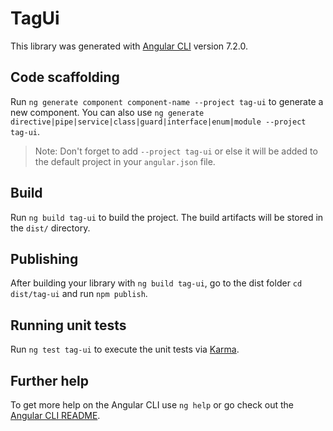 # TagUi

This library was generated with [Angular CLI](https://github.com/angular/angular-cli) version 7.2.0.

## Code scaffolding

Run `ng generate component component-name --project tag-ui` to generate a new component. You can also use `ng generate directive|pipe|service|class|guard|interface|enum|module --project tag-ui`.

> Note: Don't forget to add `--project tag-ui` or else it will be added to the default project in your `angular.json` file.

## Build

Run `ng build tag-ui` to build the project. The build artifacts will be stored in the `dist/` directory.

## Publishing

After building your library with `ng build tag-ui`, go to the dist folder `cd dist/tag-ui` and run `npm publish`.

## Running unit tests

Run `ng test tag-ui` to execute the unit tests via [Karma](https://karma-runner.github.io).

## Further help

To get more help on the Angular CLI use `ng help` or go check out the [Angular CLI README](https://github.com/angular/angular-cli/blob/master/README.md).
